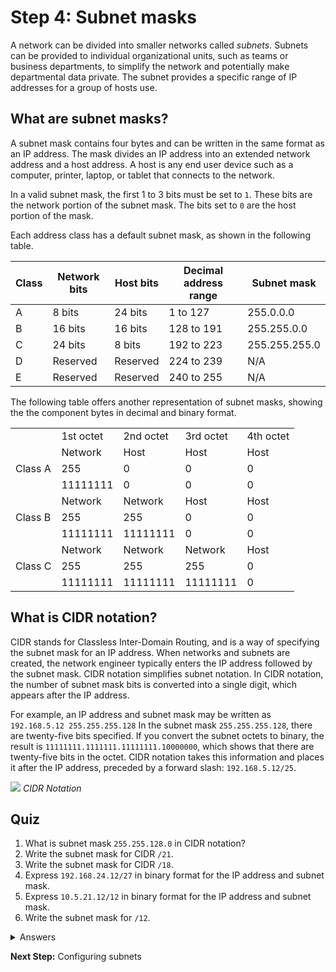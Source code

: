 # Step 4: Subnet masks

A network can be divided into smaller networks called *subnets*. Subnets can be provided to individual organizational units, such as teams or business departments, to simplify the network and potentially make departmental data private. The subnet provides a specific range of IP addresses for a group of hosts use.

## What are subnet masks?

A subnet mask contains four bytes and can be written in the same format as an IP address. The mask divides an IP address into an extended network address and a host address. A host is any end user device such as a computer, printer, laptop, or tablet that connects to the network.

In a valid subnet mask, the first 1 to 3 bits must be set to `1`. These bits are the network portion of the subnet mask. The bits set to `0` are the host portion of the mask.

Each address class has a default subnet mask, as shown in the following table.

| **Class** | **Network bits** | **Host bits** | **Decimal address range** | **Subnet mask** |
|-----------|------------------|---------------|---------------------------|-----------------|
| A         | 8 bits           | 24 bits       | 1 to 127                  | 255.0.0.0       |
| B         | 16 bits          | 16 bits       | 128 to 191                | 255.255.0.0     |
| C         | 24 bits          | 8 bits        | 192 to 223                | 255.255.255.0   |
| D         | Reserved         | Reserved      | 224 to 239                | N/A             |
| E         | Reserved         | Reserved      | 240 to 255                | N/A             |

The following table offers another representation of subnet masks, showing the the component bytes in decimal and binary format.

<table>
 <tr>
  <td>&nbsp;</td>
  <td>1st octet</td>
  <td>2nd octet</td>
  <td>3rd octet</td>
  <td>4th octet</td>
 </tr>
 <tr>
  <td rowspan=3 >Class A</td>
  <td>Network</td>
  <td>Host</td>
  <td>Host</td>
  <td>Host</td>
 </tr>
 <tr>
  <td>255</td>
  <td>0</td>
  <td>0</td>
  <td>0</td>
 </tr>
 <tr>
  <td>11111111</td>
  <td>0</td>
  <td>0</td>
  <td>0</td>
 </tr>
 <tr>
  <td rowspan=3 >Class B</td>
  <td>Network</td>
  <td>Network</td>
  <td>Host</td>
  <td>Host</td>
 </tr>
 <tr>
  <td>255</td>
  <td>255</td>
  <td>0</td>
  <td>0</td>
 </tr>
 <tr>
  <td>11111111</td>
  <td>11111111</td>
  <td>0</td>
  <td>0</td>
 </tr>
 <tr>
  <td rowspan=3 >Class C</td>
  <td>Network</td>
  <td>Network</td>
  <td>Network</td>
  <td>Host</td>
 </tr>
 <tr>
  <td>255</td>
  <td>255</td>
  <td>255</td>
  <td>0</td>
 </tr>
 <tr>
  <td>11111111</td>
  <td>11111111</td>
  <td>11111111</td>
  <td>0</td>
 </tr>
</table>

## What is CIDR notation?

CIDR stands for Classless Inter-Domain Routing, and is a way of specifying the subnet mask for an IP address. When networks and subnets are created, the network engineer typically enters the IP address followed by the subnet mask. CIDR notation simplifies subnet notation. In CIDR notation, the number of subnet mask bits is converted into a single digit, which appears after the IP address.

For example, an IP address and subnet mask may be written as `192.168.5.12 255.255.255.128` In the subnet mask `255.255.255.128`, there are twenty-five bits specified. If you convert the subnet octets to binary, the result is `11111111.1111111.11111111.10000000`, which shows that there are twenty-five bits in the octet. CIDR notation takes this information and places it after the IP address, preceded by a forward slash: `192.168.5.12/25`.

![](/assets/images/cidr1.png)
*CIDR Notation*

## Quiz
1. What is subnet mask `255.255.128.0` in CIDR notation?
2. Write the subnet mask for CIDR `/21`.
3. Write the subnet mask for CIDR `/18`.
4. Express `192.168.24.12/27` in binary format for the IP address and subnet mask.
5. Express `10.5.21.12/12` in binary format for the IP address and subnet mask.
6. Write the subnet mask for `/12`.

<details>
<summary>Answers</summary>
<li>`/17`
<li>`255.255.248.0`
<li>`255.255.192.0`
<li>`11000000.10101000.00011000.00001100  11111111.11111111.11111111.11100000`
<li>`00001010.00000101.00010101.00001100  11111111.11110000.00000000.00000000`
<li>`255.240.0.0`
</ol>
</details>

**Next Step:**  Configuring subnets
